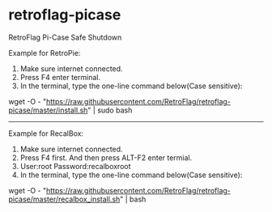 # retroflag-picase
RetroFlag Pi-Case Safe Shutdown

Example for RetroPie:
1. Make sure internet connected.
2. Press F4 enter terminal.
3. In the terminal, type the one-line command below(Case sensitive):

wget -O - "https://raw.githubusercontent.com/RetroFlag/retroflag-picase/master/install.sh" | sudo bash

--------------------

Example for RecalBox:
1. Make sure internet connected.
2. Press F4 first. And then press ALT-F2 enter termial.
3. User:root Password:recalboxroot
4. In the terminal, type the one-line command below(Case sensitive):

wget -O - "https://raw.githubusercontent.com/RetroFlag/retroflag-picase/master/recalbox_install.sh" | bash
